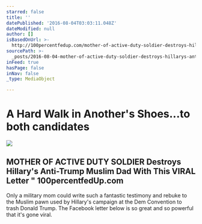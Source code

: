 ```yaml
---
starred: false
title: ''
datePublished: '2016-08-04T03:03:11.048Z'
dateModified: null
author: []
isBasedOnUrl: >-
  http://100percentfedup.com/mother-of-active-duty-soldier-destroys-hillarys-anti-trump-muslim-dad-with-this-viral-letter/
sourcePath: >-
  _posts/2016-08-04-mother-of-active-duty-soldier-destroys-hillarys-anti-trump.md
inFeed: true
hasPage: false
inNav: false
_type: MediaObject

---
```

# A Hard Walk in Another's Shoes...to both candidates 

<article style=""><img src="http://100percentfedup.com/wp-content/uploads/2016/08/composite_14700612119053-732x401.jpg" /><h1>MOTHER OF ACTIVE DUTY SOLDIER Destroys Hillary's Anti-Trump Muslim Dad With This VIRAL Letter " 100percentfedUp.com</h1><p>Only a military mom could write such a fantastic testimony and rebuke to the Muslim pawn used by Hillary's campaign at the Dem Convention to trash Donald Trump. The Facebook letter below is so great and so powerful that it's gone viral.</p></article>